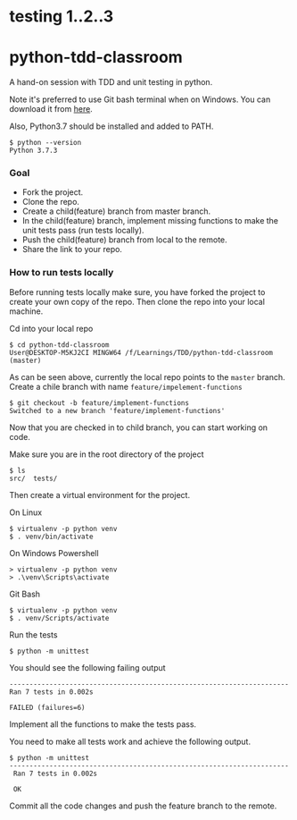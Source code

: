 # testing 1..2..3
# python-tdd-classroom
A hand-on session with TDD and unit testing in python.

Note it's preferred to use Git bash terminal when on Windows. You can download it from [here](https://git-scm.com/downloads). 

Also, Python3.7 should be installed and added to PATH.
 
    $ python --version
    Python 3.7.3


### Goal
* Fork the project.
* Clone the repo.
* Create a child(feature) branch from master branch.
* In the child(feature) branch, implement missing functions to make the unit tests pass (run tests locally).
* Push the child(feature) branch from local to the remote.
* Share the link to your repo.

### How to run tests locally
Before running tests locally make sure, you have forked the project to create your own copy of the repo. Then clone the repo into your local machine.

Cd into your local repo
     
    $ cd python-tdd-classroom
    User@DESKTOP-M5KJ2CI MINGW64 /f/Learnings/TDD/python-tdd-classroom (master)
    
As can be seen above, currently the local repo points to the `master` branch. Create a chile branch with name `feature/impelement-functions`

    $ git checkout -b feature/implement-functions
    Switched to a new branch 'feature/implement-functions'
    
Now that you are checked in to child branch, you can start working on code.

     
Make sure you are in the root directory of the project

    $ ls
    src/  tests/
    
Then create a virtual environment for the project.

On Linux

    $ virtualenv -p python venv
    $ . venv/bin/activate

On Windows
Powershell
  
    > virtualenv -p python venv
    > .\venv\Scripts\activate

Git Bash

    $ virtualenv -p python venv
    $ . venv/Scripts/activate

    
Run the tests

    $ python -m unittest
    
You should see the following failing output

    ----------------------------------------------------------------------
    Ran 7 tests in 0.002s

    FAILED (failures=6)
    
Implement all the functions to make the tests pass.

You need to make all tests work and achieve the following output.

    $ python -m unittest
    ----------------------------------------------------------------------
     Ran 7 tests in 0.002s

     OK
     
Commit all the code changes and push the feature branch to the remote.
